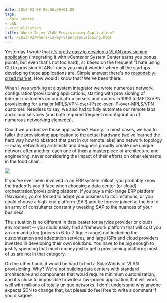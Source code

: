 ```yaml
---
date: 2013-03-28 06:56:00+01:00
tags:
- data center
- LAN
- virtualization
title: Where Is my VLAN Provisioning Application?
url: /2013/03/where-is-my-vlan-provisioning.html
---
```

Yesterday I wrote that [it's pretty easy to develop a VLAN provisioning application](https://blog.ipspace.net/2013/03/what-did-you-do-to-get-rid-of-manual.html) (integrating it with vCenter or System Center earns you bonus points, but even that's not too hard), so based on the frequent "I hate using CLI to provision VLANs" rants you might wonder where all the startups developing those applications are. Simple answer: there's no [reasonably-sized market](http://telecomoccasionally.wordpress.com/2012/02/20/mid-market-innovators-dilemma/). How would I know that? We've been there.
<!--more-->
When I was working at a system integrator we wrote numerous network configuration/provisioning applications, starting with provisioning of Internet customers on our dial-up servers and routers in 1993 to MPLS/VPN provisioning for a major MPLS/VPN-over-IPsec-over-IP-over-MPLS/VPN customer. Needless to say, we also had to fully automate our remote labs and cloud services (and both required frequent reconfiguration of numerous networking elements).

Could we productize those applications? Hardly. In most cases, we had to tailor the provisioning application to the actual hardware (we've learned the hard way how to abstract that part in our remote labs) and network topology -- many networking architects and designers proudly create one unique network after another, each one of them a masterpiece of architecture and engineering, never considering the impact of their efforts on other elements in the food chain.

![](/2013/03/s480-UniqueNotUseful.jpg)

If you've ever been involved in an ERP system rollout, you probably know the tradeoffs you'd face when choosing a data center (or cloud) orchestration/provisioning platform. If you buy a mid-range ERP platform (Navision), you're forced to adapt your business to its limitations, or you could choose a high-end platform (SAP) and be forever joined at the hip to an army of consultants constantly tweaking SAP to the nuances of your business.

The situation is no different in data center (or service provider or cloud) environment -- you could easily find a framework platform that will cost you an arm and a leg (prices in 6-to-7 figure range) not including the customization and adaptation services, and large ISPs and cloud providers invested in developing their own solutions. You have to be big enough to justify spending that much money just to get a provisioning platform; most of us are not in that category.

On the other hand, it would be hard to find a SolarWinds of VLAN provisioning. Why? We're not building data centers with standard architecture and components that would require minimum customization, and it's close to impossible to write a low-priced application that will work well with millions of totally unique networks. I don't understand why anyone expects SDN to change that, but please do feel free to write a comment if you disagree.
